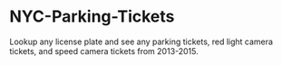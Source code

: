 # NYC-Parking-Tickets
Lookup any license plate and see any parking tickets, red light camera tickets, and speed camera tickets from 2013-2015.
